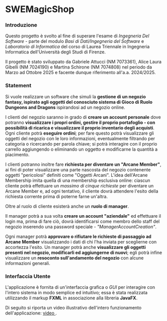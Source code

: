 # SWEMagicShop
### Introduzione
Questo progetto è svolto al fine di superare l'esame di *Ingegneria Del Software* - parte del modulo *Basi di Dati/Ingegneria del Software* e *Laboratorio di Informatica* del corso di Laurea Triennale in Ingegneria Informatica dell'Università degli Studi di Firenze. <br>

Il progetto è stato sviluppato da Gabriele Attucci (NM 7073361), Alice Laura Gibelli (NM 7024190) e Martina Schirone (NM 7074808) nel periodo da Marzo ad Ottobre 2025 e facente dunque riferimento all'a.a. 2024/2025.

### Statement
Si vuole realizzare un software che simuli la **gestione di un negozio fantasy, ispirato agli oggetti del conosciuto sistema di Gioco di Ruolo Dungeons and Dragons** ispirandosi ad un negozio online.<br>

I clienti del negozio saranno in grado di **creare un account personale** dove potranno **visualizzare i propri ordini, gestire il proprio portafoglio - con possibilità di ricarica e visualizzare il proprio inventario degli acquisti**. Ogni cliente potrà **eseguire ordini**; per fare questo potrà visualizzare gli oggetti del negozio con le loro informazioni, eventualmente filtrando per categoria o ricercando per parola chiave; si potrà interagire con il proprio carrello aggiungendo o eliminando un oggetto e modificarne la quantità a piacimento.<br>

I clienti potranno inoltre fare **richiesta per diventare un "Arcane Member"**, ai fini di poter visualizzare una parte nascosta del negozio contenente oggetti "pericolosi" definiti come "Oggetti Arcani". L'idea dell'Arcane Membership imita quella di una membership esclusiva online: ciascun cliente potrà effettuare un *massimo di cinque richieste* per diventare un Arcane Member e, ad ogni tentativo, il cliente dovrà attendere l'esito della richiesta corrente prima di poterne farne un'altra.<br>

Oltre al ruolo di cliente esisterà anche un **ruolo di manager**.<br>

Il manager potrà a sua volta **creare un account "aziendale"** ed effettuare il login ma, prima di fare ciò, dovrà identificarsi come membro dello staff del negozio inserendo una password speciale - *"ManagerAccountCreation"*.<br>

Ogni manager potrà **approvare o rifiutare le richieste di passaggio ad Arcane Member** visualizzando i dati di chi l'ha inviata per sceglierne con accortezza l'esito. Un manager potrà anche **visualizzare gli oggetti presenti nel negozio, modificarli ed aggiungerne di nuovi**; egli potrà infine visualizzare un **resoconto sull'andamento del negozio** con alcune informazioni generali.


### Interfaccia Utente
L'applicazione è fornita di un'interfaccia grafica o *GUI* per interagire con l'intero sistema in modo semplice ed intuitivo; essa è stata realizzata utilizzando il markup **FXML** in associazione alla libreria **JavaFX**.

Di seguito si riporta un video illustrativo dell'intero funzionamento dell'applicazione: <a href="https://drive.google.com/file/d/13074IVcwuzQM8X9arYmPWkKddzJroVEx/view?usp=drive_link"> video </a>.